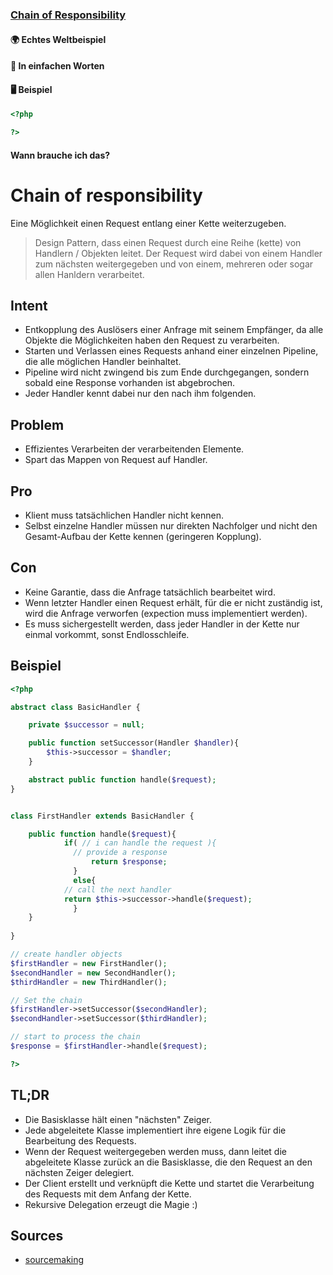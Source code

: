 ### [Chain of Responsibility](/chain-of-responsibility.md)

#### 🌍 Echtes Weltbeispiel


#### 💬 In einfachen Worten
#### 🖥 Beispiel

```php 
<?php

?>
```

#### Wann brauche ich das? 


# Chain of responsibility
Eine Möglichkeit einen Request entlang einer Kette weiterzugeben.

> Design Pattern, dass einen Request durch eine Reihe (kette) von Handlern / Objekten leitet. Der Request wird dabei von einem Handler zum nächsten weitergegeben und von einem, mehreren oder sogar allen Hanldern verarbeitet. 

## Intent

- Entkopplung des Auslösers einer Anfrage mit seinem Empfänger, da alle Objekte die Möglichkeiten haben den Request zu verarbeiten. 
- Starten und Verlassen eines Requests anhand einer einzelnen Pipeline, die alle möglichen Handler beinhaltet. 
- Pipeline wird nicht zwingend bis zum Ende durchgegangen, sondern sobald eine Response vorhanden ist abgebrochen. 
- Jeder Handler kennt dabei nur den nach ihm folgenden. 

## Problem

- Effizientes Verarbeiten der verarbeitenden Elemente. 
- Spart das Mappen von Request auf Handler. 

## Pro 

- Klient muss tatsächlichen Handler nicht kennen. 
- Selbst einzelne Handler müssen nur direkten Nachfolger und nicht den Gesamt-Aufbau der Kette kennen (geringeren Kopplung). 

## Con 

- Keine Garantie, dass die Anfrage tatsächlich bearbeitet wird. 
- Wenn letzter Handler einen Request erhält, für die er nicht zuständig ist, wird die Anfrage verworfen (expection muss implementiert werden).
- Es muss sichergestellt werden, dass jeder Handler in der Kette nur einmal vorkommt, sonst Endlosschleife.

## Beispiel

~~~php
<?php

abstract class BasicHandler {

    private $successor = null;

    public function setSuccessor(Handler $handler){
        $this->successor = $handler;
    }

    abstract public function handle($request);
}


class FirstHandler extends BasicHandler {

    public function handle($request){
		    if( // i can handle the request ){
		      // provide a response
				  return $response;
			  }
			  else{
	        // call the next handler
	        return $this->successor->handle($request);
			  }      
    }
    
}

// create handler objects
$firstHandler = new FirstHandler();
$secondHandler = new SecondHandler();
$thirdHandler = new ThirdHandler();

// Set the chain
$firstHandler->setSuccessor($secondHandler);
$secondHandler->setSuccessor($thirdHandler);

// start to process the chain
$response = $firstHandler->handle($request);

?>
~~~


## TL;DR 

- Die Basisklasse hält einen "nächsten" Zeiger.
- Jede abgeleitete Klasse implementiert ihre eigene Logik für die Bearbeitung des Requests.
- Wenn der Request weitergegeben werden muss, dann leitet die abgeleitete Klasse zurück an die Basisklasse, die den Request an den nächsten Zeiger delegiert.
- Der Client erstellt und verknüpft die Kette und startet die Verarbeitung des Requests mit dem Anfang der Kette. 
- Rekursive Delegation erzeugt die Magie :)

## Sources 

- [sourcemaking](https://sourcemaking.com/design_patterns/chain_of_responsibility)



